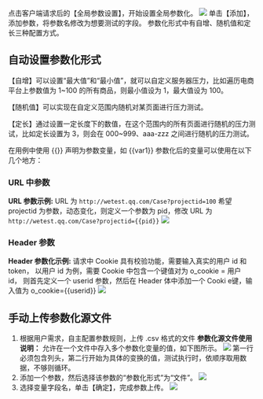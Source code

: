 点击客户端请求后的【全局参数设置】，开始设置全局参数化。
![](http://imgcache.tce.fsphere.cn/static/mc.qcloudimg.com/static/img/af0c4d4413047ac199e77c28bd7d7a29/image.png)
单击【添加】，添加参数，将参数名修改为想要测试的字段。
参数化形式中有自增、随机值和定长三种配置方式。

## 自动设置参数化形式
【自增】可以设置“最大值”和“最小值”，就可以自定义服务器压力，比如遍历电商平台上参数值为 1~100 的所有商品，则最小值设为 1，最大值设为 100。

【随机值】可以实现在自定义范围内随机对某页面进行压力测试。

【定长】通过设置一定长度下的数值，在这个范围内的所有页面进行随机的压力测试，比如定长设置为 3，则会在 000~999、aaa-zzz 之间进行随机的压力测试。

在用例中使用 {{}} 声明为参数变量，如 {{var1}}
参数化后的变量可以使用在以下几个地方：

### URL 中参数
**URL 参数示例:**
URL 为 `http://wetest.qq.com/Case?projectid=100`
希望 projectid 为参数，动态变化，则定义一个参数为 pid，修改 URL 为 `http://wetest.qq.com/Case?projectid={{pid}}`
![](http://imgcache.tce.fsphere.cn/static/mc.qcloudimg.com/static/img/17d27e0628cd69ea4b0ce59493c3e0a7/image.png)

### Header 参数
**Header 参数化示例:**
请求中 Cookie 具有校验功能，需要输入真实的用户 id 和 token，
以用户 id 为例，需要 Cookie 中包含一个键值对为 o_cookie = 用户 id，
则首先定义一个 userid 参数，然后在 Header 体中添加一个 Cooki e键，输入值为 o_cookie={{userid}}
![](http://imgcache.tce.fsphere.cn/static/mc.qcloudimg.com/static/img/99b843b22cbd27edf6a53a0b84a9feed/image.png)

## 手动上传参数化源文件
1. 根据用户需求，自主配置参数规则，上传 .csv 格式的文件
**参数化源文件使用说明：**
允许在一个文件中存入多个参数化变量的值，如下图所示。
![](http://imgcache.tce.fsphere.cn/static/mc.qcloudimg.com/static/img/391128e1485c8e476d26c148b750fe57/image.png)
第一行必须包含列头，第二行开始为具体的变换的值，测试执行时，依顺序取用数据，不够则循环。
2. 添加一个参数，然后选择该参数的“参数化形式”为“文件”。
![](http://imgcache.tce.fsphere.cn/static/mc.qcloudimg.com/static/img/d73a7548e9aaf71c642d128ceb135406/image.png)
3. 选择变量字段名，单击【确定】，完成参数上传。
![](http://imgcache.tce.fsphere.cn/static/mc.qcloudimg.com/static/img/77f4e11654df96db3248c1b00a92c949/image.png)
